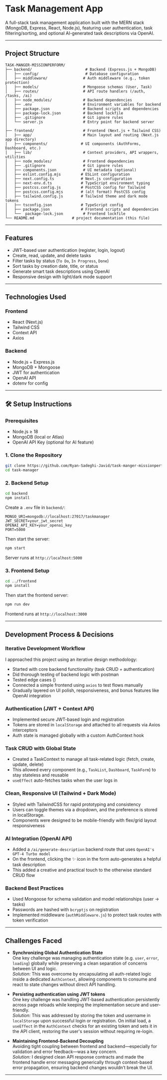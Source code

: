 # Task Management App

A full-stack task management application built with the MERN stack (MongoDB, Express, React, Node.js), featuring user authentication, task filtering/sorting, and optional AI-generated task descriptions via OpenAI.

---

## Project Structure
```
TASK-MANGER-MISSIONPERFORM/
├── backend/                        # Backend (Express.js + MongoDB)
│   ├── config/                     # Database configuration
│   ├── middleware/                # Auth middleware (e.g., token protection)
│   ├── models/                    # Mongoose schemas (User, Task)
│   ├── routes/                    # API route handlers (/auth, /tasks, /ai)
│   ├── node_modules/              # Backend dependencies
│   ├── .env                       # Environment variables for backend
│   ├── package.json               # Backend scripts and dependencies
│   ├── package-lock.json          # Backend lockfile
│   ├── .gitignore                 # Git ignore rules
│   └── server.js                  # Entry point for backend server
│
├── frontend/                      # Frontend (Next.js + Tailwind CSS)
│   ├── app/                       # Main layout and routing (Next.js app directory)
│   ├── components/               # UI components (AuthForms, Dashboard, etc.)
│   ├── lib/                       # Context providers, API wrappers, utilities
│   ├── node_modules/              # Frontend dependencies
│   ├── .gitignore                 # Git ignore rules
│   ├── components.json            # UI metadata (optional)
│   ├── eslint.config.mjs         # ESLint configuration
│   ├── next.config.ts            # Next.js configuration
│   ├── next-env.d.ts             # TypeScript environment typing
│   ├── postcss.config.js         # PostCSS config for Tailwind
│   ├── postcss.config.mjs        # (alt format) PostCSS config
│   ├── tailwind.config.js        # Tailwind theme and dark mode tokens
│   ├── tsconfig.json             # TypeScript config
│   ├── package.json              # Frontend scripts and dependencies
│   └──  package-lock.json         # Frontend lockfile
└── README.md                 # project documentation (this file)
```
---

## Features

- JWT-based user authentication (register, login, logout)  
- Create, read, update, and delete tasks  
- Filter tasks by status (`To Do`, `In Progress`, `Done`)  
- Sort tasks by creation date, title, or status  
- Generate smart task descriptions using OpenAI  
- Responsive design with light/dark mode support  

---

## Technologies Used

### Frontend

- React (Next.js)  
- Tailwind CSS  
- Context API  
- Axios  

### Backend

- Node.js + Express.js  
- MongoDB + Mongoose  
- JWT for authentication
- OpenAI API  
- dotenv for config  

---

## 🛠️ Setup Instructions

### Prerequisites

- Node.js ≥ 18  
- MongoDB (local or Atlas)  
- OpenAI API Key (optional for AI feature)

### 1. Clone the Repository

```bash
git clone https://github.com/Ryan-Sadeghi-Javid/task-manger-missionperform.git
cd task-manager
```

### 2. Backend Setup

```bash
cd backend
npm install
```

Create a `.env` file in `backend/`:

```
MONGO_URI=mongodb://localhost:27017/taskmanager
JWT_SECRET=your_jwt_secret
OPENAI_API_KEY=your_openai_key
PORT=5000
```

Then start the server:

```bash
npm start
```

Server runs at `http://localhost:5000`

### 3. Frontend Setup

```bash
cd ../frontend
npm install
```

Then start the frontend server:

```bash
npm run dev
```

Frontend runs at `http://localhost:3000`

---

## Development Process & Decisions

### Iterative Development Workflow

I approached this project using an iterative design methodology:


- Started with core backend functionality (task CRUD + authentication)
- Did thorough testing of backend logic with postman
- Tested edge cases ()
- Connected a simple frontend using `axios` to test flows manually  
- Gradually layered on UI polish, responsiveness, and bonus features like OpenAI integration

### Authentication (JWT + Context API)

- Implemented secure JWT-based login and registration
- Tokens are stored in `localStorage` and attached to all requests via Axios interceptors
- Auth state is managed globally with a custom AuthContext hook

### Task CRUD with Global State

- Created a TaskContext to manage all task-related logic (fetch, create, update, delete)
- This allowed every component (e.g., `TaskList`, `Dashboard`, `TaskForm`) to stay stateless and reusable
- `useEffect` auto-fetches tasks when the user logs in

### Clean, Responsive UI (Tailwind + Dark Mode)
- Styled with TailwindCSS for rapid prototyping and consistency
- Users can toggle themes via a dropdown, and the preference is stored in localStorage.
- Components were designed to be mobile-friendly with flex/grid layout responsiveness

### AI Integration (OpenAI API)
- Added a `/ai/generate-description` backend route that uses `OpenAI's GPT-4 Turbo model`
- On the frontend, clicking the ✨ icon in the form auto-generates a helpful task description
- This added a creative and practical touch to the otherwise standard CRUD flow

### Backend Best Practices
- Used Mongoose for schema validation and model relationships (user → tasks)
- Passwords are hashed with `bcryptjs` on registration
- Implemented middleware (`authMiddleware.js`) to protect task routes with token verification

---

## Challenges Faced

- **Synchronizing Global Authentication State**  
  One key challenge was managing authentication state (e.g. `user`, `error`, `loading`) globally while preserving a clean separation of concerns between UI and logic.  
  *Solution:* This was overcome by encapsulating all auth-related logic inside a dedicated `AuthContext`, allowing components to consume and react to state changes without direct API handling.

- **Persisting authentication using JWT tokens**  
  One key challenge was handling JWT-based authentication persistently across page reloads while keeping the implementation secure and user-friendly.  
  *Solution:* This was addressed by storing the token and username in `localStorage` upon successful login or registration. On initial load, a `useEffect` in the `AuthContext` checks for an existing token and sets it in the API client, restoring the user's session without requiring re-login.

- **Maintaining Frontend-Backend Decoupling**  
  Avoiding tight coupling between frontend and backend—especially for validation and error feedback—was a key concern.  
  *Solution:* I designed clean API response contracts and made the frontend handle error messaging generically through context-based error propagation, ensuring backend changes wouldn’t break the UI.

---